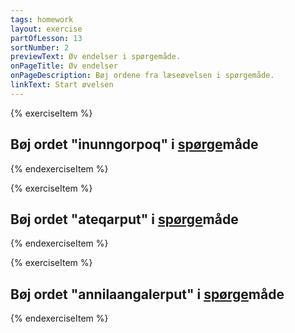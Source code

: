 ```yaml
---
tags: homework
layout: exercise
partOfLesson: 13
sortNumber: 2
previewText: Øv endelser i spørgemåde.
onPageTitle: Øv endelser
onPageDescription: Bøj ordene fra læseøvelsen i spørgemåde.
linkText: Start øvelsen
---
```


{% exerciseItem %}

## Bøj ordet "inunngorpoq" i <u>spørge</u>måde
<multi-input data-labels="Uanga, Illit, Una, Uagut, Ilissi, Uku" data-validation="inunngorpunga, inunngorpit, inunngorpa, inunngorpugut, inunngorpisi, inunngorpat"></multi-input>
<feedback-message data-content="Inunngorpoq betyder: Han bliver født. Eller mere direkte oversat: Han bliver til et menneske"></feedback-message>
{% endexerciseItem %}

{% exerciseItem %}

## Bøj ordet "ateqarput" i <u>spørge</u>måde
<multi-input data-labels="Uanga, Illit, Una, Uagut, Ilissi, Uku" data-validation="ateqarpunga, ateqarpit, ateqarpa, ateqarpugut, ateqarpisi, ateqarpat"></multi-input>
<feedback-message data-content="Ateqarput betyder: De hedder. Eller mere direkte oversat: De har navne"></feedback-message>
{% endexerciseItem %}

{% exerciseItem %}

## Bøj ordet "annilaangalerput" i <u>spørge</u>måde
<multi-input data-labels="Uanga, Illit, Una, Uagut, Ilissi, Uku" data-validation="annilaangalerpunga, annilaangalerpit, annilaangalerpa, annilaangalerpugut, annilaangalerpisi, annilaangalerpat"></multi-input>
<feedback-message data-content="Annilaangalerput betyder: De blev bekymret"></feedback-message>
{% endexerciseItem %}